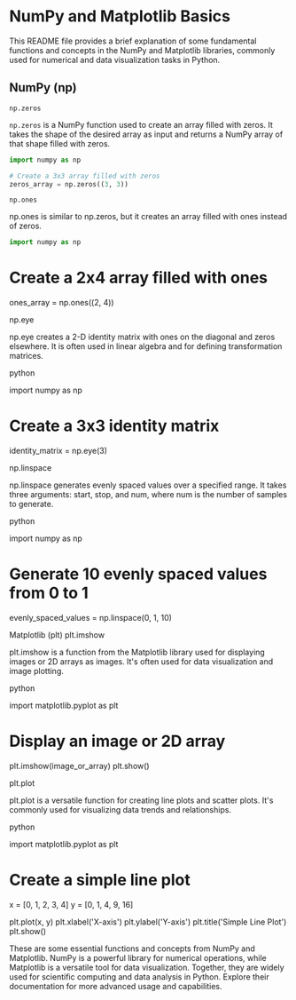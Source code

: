 # NumPy and Matplotlib Basics

This README file provides a brief explanation of some fundamental functions and concepts in the NumPy and Matplotlib libraries, commonly used for numerical and data visualization tasks in Python.
## NumPy (np)
` np.zeros `

` np.zeros ` is a NumPy function used to create an array filled with zeros. It takes the shape of the desired array as input and returns a NumPy array of that shape filled with zeros.

``` python
import numpy as np

# Create a 3x3 array filled with zeros
zeros_array = np.zeros((3, 3))
```
`np.ones`

np.ones is similar to np.zeros, but it creates an array filled with ones instead of zeros.

``` python
import numpy as np
```

# Create a 2x4 array filled with ones
ones_array = np.ones((2, 4))

np.eye

np.eye creates a 2-D identity matrix with ones on the diagonal and zeros elsewhere. It is often used in linear algebra and for defining transformation matrices.

python

import numpy as np

# Create a 3x3 identity matrix
identity_matrix = np.eye(3)

np.linspace

np.linspace generates evenly spaced values over a specified range. It takes three arguments: start, stop, and num, where num is the number of samples to generate.

python

import numpy as np

# Generate 10 evenly spaced values from 0 to 1
evenly_spaced_values = np.linspace(0, 1, 10)

Matplotlib (plt)
plt.imshow

plt.imshow is a function from the Matplotlib library used for displaying images or 2D arrays as images. It's often used for data visualization and image plotting.

python

import matplotlib.pyplot as plt

# Display an image or 2D array
plt.imshow(image_or_array)
plt.show()

plt.plot

plt.plot is a versatile function for creating line plots and scatter plots. It's commonly used for visualizing data trends and relationships.

python

import matplotlib.pyplot as plt

# Create a simple line plot
x = [0, 1, 2, 3, 4]
y = [0, 1, 4, 9, 16]

plt.plot(x, y)
plt.xlabel('X-axis')
plt.ylabel('Y-axis')
plt.title('Simple Line Plot')
plt.show()

These are some essential functions and concepts from NumPy and Matplotlib. NumPy is a powerful library for numerical operations, while Matplotlib is a versatile tool for data visualization. Together, they are widely used for scientific computing and data analysis in Python. Explore their documentation for more advanced usage and capabilities.

